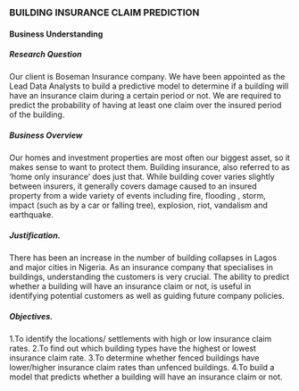 ### BUILDING  INSURANCE CLAIM PREDICTION
#### Business Understanding
##### Research Question
Our client is Boseman Insurance company. We have been appointed as the Lead Data Analysts to build a predictive model to determine if a building will have an insurance claim during a certain period or not. We are required to predict the probability of having at least one claim over the insured period of the building.

##### Business Overview
Our homes and investment properties are most often our biggest asset, so it makes sense to want to protect them. Building insurance, also referred to as ‘home only insurance’ does just that. While building cover varies slightly between insurers, it generally covers damage caused to an insured property from a wide variety of events including fire, flooding , storm, impact (such as by a car or falling tree), explosion, riot, vandalism and earthquake.

##### Justification.
There has been an increase in the number of building collapses in Lagos and major cities in Nigeria. As an insurance company that specialises in buildings, understanding the customers is very crucial.  The ability to predict  whether a  building will have an insurance claim or not, is useful in identifying potential customers  as well as guiding future company policies.

##### Objectives.

1.To identify the locations/ settlements with  high or  low  insurance claim rates.
2.To find out which building types have the highest or lowest insurance claim rate.
3.To determine whether fenced buildings have lower/higher insurance claim rates than unfenced buildings.
4.To build a model that predicts whether a building will have an insurance claim or not.
